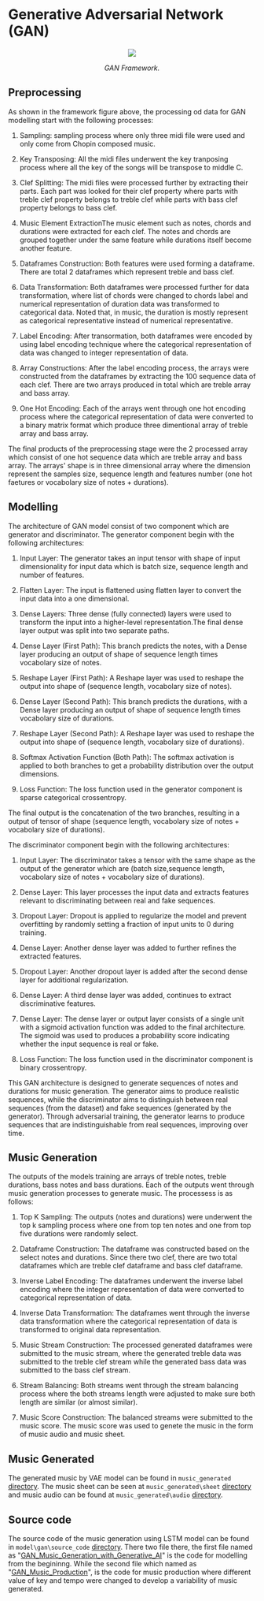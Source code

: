 # Generative Adversarial Network (GAN)

<p align="middle">
<img src=https://github.com/dimashidayat99/Recomposing_Classical_Music_With_GAI/blob/main/model/gan/framework/GAN_framework.png/>
</p>
<p align="middle">
    <em>GAN Framework.</em>
</p>

## Preprocessing
As shown in the framework figure above, the processing od data for GAN modelling start with the following processes:

1. Sampling: sampling process where only three midi file were used and only come from Chopin composed music.

2. Key Transposing: All the midi files underwent the key tranposing process where all the key of the songs will be transpose to middle C.

3. Clef Splitting: The midi files were processed further by extracting their parts. Each part was looked for their clef property where parts with treble clef property belongs to treble clef while parts with bass clef property belongs to bass clef.

4. Music Element ExtractionThe music element such as notes, chords and durations were extracted for each clef. The notes and chords are grouped together under the same feature while durations itself become another feature.

5. Dataframes Construction: Both features were used forming a dataframe. There are total 2 dataframes which represent treble and bass clef.

6. Data Transformation: Both dataframes were processed further for data transformation, where list of chords were changed to chords label and numerical representation of duration data was transformed to categorical data. Noted that, in music, the duration is mostly represent as categorical representative instead of numerical representative.

7. Label Encoding: After transormation, both dataframes were encoded by using label encoding technique where the categorical representation of data was changed to integer representation of data.

8. Array Constructions: After the label encoding process, the arrays were constructed from the dataframes by extracting the 100 sequence data of each clef. There are two arrays produced in total which are treble array and bass array.

9. One Hot Encoding: Each of the arrays went through one hot encoding process where the categorical representation of data were converted to a binary matrix format which produce three dimentional array of treble array and bass array. 

The final products of the preprocessing stage were the 2 processed array which consist of one hot sequence data which are treble array and bass array. The arrays' shape is in three dimensional array where the dimension represent the samples size, sequence length and features number (one hot faetures or vocabolary size of notes + durations). 

## Modelling 
The architecture of GAN model consist of two component which are generator and discriminator. The generator component begin with the following architectures:

1. Input Layer: The generator takes an input tensor with shape of input dimensionality for input data which is batch size, sequence length and number of features.

2. Flatten Layer: The input is flattened using flatten layer to convert the input data into a one dimensional.

3. Dense Layers: Three dense (fully connected) layers were used to transform the input into a higher-level representation.The final dense layer output was split into two separate paths.

4. Dense Layer (First Path): This branch predicts the notes, with a Dense layer producing an output of shape of sequence length times vocabolary size of notes.

5. Reshape Layer (First Path): A Reshape layer was used to reshape the output into shape of (sequence length, vocabolary size of notes).

6. Dense Layer (Second Path): This branch predicts the durations, with a Dense layer producing an output of shape of sequence length times vocabolary size of durations.

7. Reshape Layer (Second Path): A Reshape layer was used to reshape the output into shape of (sequence length, vocabolary size of durations).

8. Softmax Activation Function (Both Path): The softmax activation is applied to both branches to get a probability distribution over the output dimensions.
   
10. Loss Function: The loss function used in the generator component is sparse categorical crossentropy.

The final output is the concatenation of the two branches, resulting in a output of tensor of shape (sequence length, vocabolary size of notes + vocabolary size of durations).

The discriminator component begin with the following architectures: 

1. Input Layer: The discriminator takes a tensor with the same shape as the output of the generator which are (batch size,sequence length, vocabolary size of notes + vocabolary size of durations).

2. Dense Layer: This layer processes the input data and extracts features relevant to discriminating between real and fake sequences.

3. Dropout Layer: Dropout is applied to regularize the model and prevent overfitting by randomly setting a fraction of input units to 0 during training.

4. Dense Layer: Another dense layer was added to further refines the extracted features.

5. Dropout Layer: Another dropout layer is added after the second dense layer for additional regularization.

6. Dense Layer: A third dense layer was added, continues to extract discriminative features.

7. Dense Layer: The dense layer or output layer consists of a single unit with a sigmoid activation function was added to the final architecture. The sigmoid was used to produces a probability score indicating whether the input sequence is real or fake.

8. Loss Function: The loss function used in the discriminator component is binary crossentropy.

This GAN architecture is designed to generate sequences of notes and durations for music generation. The generator aims to produce realistic sequences, while the discriminator aims to distinguish between real sequences (from the dataset) and fake sequences (generated by the generator). Through adversarial training, the generator learns to produce sequences that are indistinguishable from real sequences, improving over time.

## Music Generation
The outputs of the models training are arrays of treble notes, treble durations, bass notes and bass durations. Each of the outputs went through music generation processes to generate music. The processess is as follows:

1. Top K Sampling: The outputs (notes and durations) were underwent the top k sampling process where one from top ten notes and one from top five durations were randomly select.

2. Dataframe Construction: The dataframe was constructed based on the select notes and durations. Since there two clef, there are two total dataframes which are treble clef dataframe and bass clef dataframe.

3. Inverse Label Encoding: The dataframes underwent the inverse label encoding where the integer representation of data were converted to categorical representation of data.

4. Inverse Data Transformation: The dataframes went through the inverse data transformation where the categorical representation of data is transformed to original data representation.

5. Music Stream Construction: The processed generated dataframes were submitted to the music stream, where the generated treble data was submitted to the treble clef stream while the generated bass data was submitted to the bass clef stream.

6. Stream Balancing: Both streams went through the stream balancing process where the both streams length were adjusted to make sure both length are similar (or almost similar).

7. Music Score Construction: The balanced streams were submitted to the music score. The music score was used to genete the music in the form of music audio and music sheet.

## Music Generated
The generated music by VAE model can be found in `music_generated` [directory](https://github.com/dimashidayat99/Recomposing_Classical_Music_With_GAI/tree/main/model/gan/music_generated). The music sheet can be seen at `music_generated\sheet` [directory](https://github.com/dimashidayat99/Recomposing_Classical_Music_With_GAI/tree/main/model/gan/music_generated/sheet) and music audio can be found at `music_generated\audio` [directory](https://github.com/dimashidayat99/Recomposing_Classical_Music_With_GAI/tree/main/model/gan/music_generated/audio).

## Source code
The source code of the music generation using LSTM model can be found in `model\gan\source_code` [directory](https://github.com/dimashidayat99/Recomposing_Classical_Music_With_GAI/tree/8e442b232784161b4b851ba214667b9fc2bc72de/model/gan/source_code). There two file there, the first file named as "[GAN_Music_Generation_with_Generative_AI](https://github.com/dimashidayat99/Recomposing_Classical_Music_With_GAI/blob/main/model/gan/source_code/LSTM_Music_Generation_with_Generative_AI.ipynb)" is the code for modelling from the begininng. While the second file which named as "[GAN_Music_Production](https://github.com/dimashidayat99/Recomposing_Classical_Music_With_GAI/blob/main/model/gan/source_code/LSTM_Music_Production.ipynb)", is the code for music production where different value of key and tempo were changed to develop a variability of music generated.
